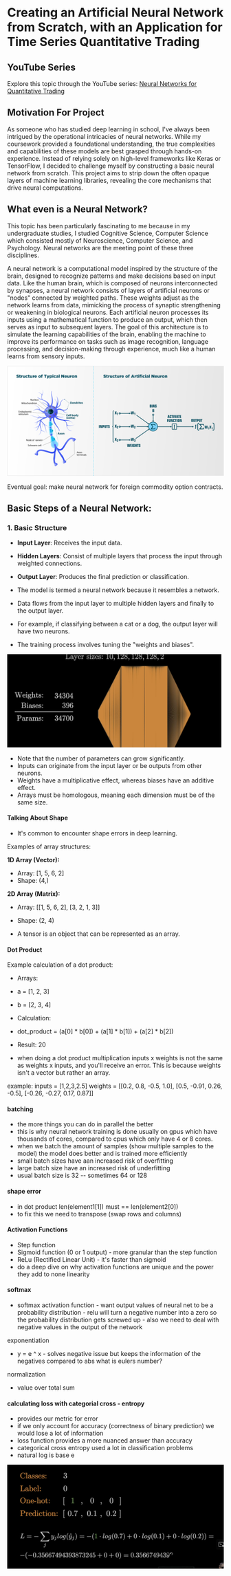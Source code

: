 # Creating an Artificial Neural Network from Scratch, with an Application for Time Series Quantitative Trading

## YouTube Series
Explore this topic through the YouTube series: [Neural Networks for Quantitative Trading](https://www.youtube.com/watch?v=Wo5dMEP_BbI&list=PLQVvvaa0QuDcjD5BAw2DxE6OF2tius3V3)

## Motivation For Project

As someone who has studied deep learning in school, I've always been intrigued by the operational intricacies of neural networks. While my coursework provided a foundational understanding, the true complexities and capabilities of these models are best grasped through hands-on experience. Instead of relying solely on high-level frameworks like Keras or TensorFlow, I decided to challenge myself by constructing a basic neural network from scratch. This project aims to strip down the often opaque layers of machine learning libraries, revealing the core mechanisms that drive neural computations. 



## What even is a Neural Network? 

This topic has been particularly fascinating to me because in my undergraduate studies, I studied Cognitive Science, Computer Science which consisted mostly of Neuroscience, Computer Science, and Psychology. Neural networks are the meeting point of these three disciplines.

A neural network is a computational model inspired by the structure of the brain, designed to recognize patterns and make decisions based on input data. Like the human brain, which is composed of neurons interconnected by synapses, a neural network consists of layers of artificial neurons or "nodes" connected by weighted paths.  These weights adjust as the network learns from data, mimicking the process of synaptic strengthening or weakening in biological neurons. Each artificial neuron processes its inputs using a mathematical function to produce an output, which then serves as input to subsequent layers. The goal of this architecture is to simulate the learning capabilities of the brain, enabling the machine to improve its performance on tasks such as image recognition, language processing, and decision-making through experience, much like a human learns from sensory inputs.

![alt text](image.png)

Eventual goal: make neural network for foreign commodity option contracts. 

## Basic Steps of a Neural Network:
### 1. Basic Structure
- **Input Layer**: Receives the input data.
- **Hidden Layers**: Consist of multiple layers that process the input through weighted connections.
- **Output Layer**: Produces the final prediction or classification.


- The model is termed a neural network because it resembles a network.
- Data flows from the input layer to multiple hidden layers and finally to the output layer.
- For example, if classifying between a cat or a dog, the output layer will have two neurons.
- The training process involves tuning the "weights and biases".

![Neural Network Parameters](images/image.png)

- Note that the number of parameters can grow significantly.
- Inputs can originate from the input layer or be outputs from other neurons.
- Weights have a multiplicative effect, whereas biases have an additive effect.
- Arrays must be homologous, meaning each dimension must be of the same size.

#### Talking About Shape
- It's common to encounter shape errors in deep learning.

Examples of array structures:

**1D Array (Vector):**
- Array: [1, 5, 6, 2]
- Shape: (4,)

**2D Array (Matrix):**
- Array: 
        [[1, 5, 6, 2],
        [3, 2, 1, 3]]

- Shape: (2, 4)

- A tensor is an object that can be represented as an array.

#### Dot Product
Example calculation of a dot product:

- Arrays:
- a = [1, 2, 3]
- b = [2, 3, 4]

- Calculation:
- dot_product = (a[0] * b[0]) + (a[1] * b[1]) + (a[2] * b[2])
- Result: 20

- when doing a dot product multiplication inputs x weights is not the same as weights x inputs, and you'll receive an error. This is because weights isn't a vector but rather an array. 

example:
inputs = [1,2,3,2.5]
weights =  [[0.2, 0.8, -0.5, 1.0],
            [0.5, -0.91, 0.26, -0.5],
            [-0.26, -0.27, 0.17, 0.87]]

#### batching 
- the more things you can do in parallel the better 
- this is why neural network training is done usually on gpus which have thousands of cores, compared to cpus which only have 4 or 8 cores. 
- when we batch the amount of samples (show multiple samples to the model) the model does better and is trained more efficiently
- small batch sizes have aan increased risk of overfitting 
- large batch size have an increased risk of underfitting
- usual batch size is 32 -- sometimes 64 or 128

#### shape error
- in dot product len(element1[1]) must == len(element2[0])
- to fix this we need to transpose (swap rows and columns)

#### Activation Functions
- Step function 
- Sigmoid function (0 or 1 output)
        - more granular than the step function
- ReLu (Rectified Linear Unit)
        - it's faster than sigmoid
- do a deep dive on why activation functions are unique and the power they add to none linearity

#### softmax

- softmax activation function
        - want output values of neural net to be a probability distribution
        - relu will turn a negative number into a zero so the probability distribution gets screwed up
        - also we need to deal with negative values in the output of the network

exponentiation
- y = e ^ x
        - solves negative issue but keeps the information of the negatives compared to abs 
what is eulers number? 

normalization 
- value over total sum 

#### calculating loss with categorial cross - entropy

- provides our metric for error
- if we only account for accuracy (correctness of binary prediction) we would lose a lot of information 
- loss function provides a more nuanced answer than accuracy
- categorical cross entropy used a lot in classification problems
-  natural log is base e

![alt text](images/image-3.png)